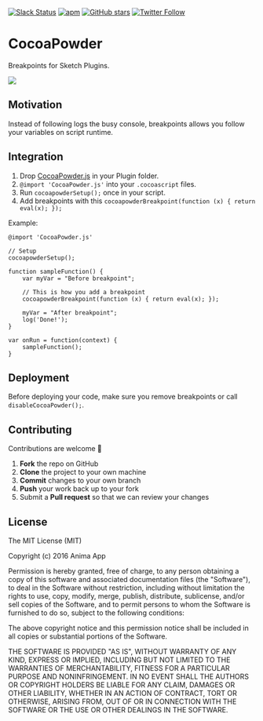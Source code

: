 [![Slack Status](http://slack.animaapp.com/badge.svg)](http://slack.animaapp.com)
[![apm](https://img.shields.io/apm/l/vim-mode.svg?maxAge=2592000)]()
[![GitHub stars](https://img.shields.io/github/stars/animaapp/cocoapowder.svg?style=social&label=Star&maxAge=2592000)]()
[![Twitter Follow](https://img.shields.io/twitter/follow/animaapp.svg?style=social&label=Follow&maxAge=2592000)]()

# CocoaPowder
Breakpoints for Sketch Plugins.

<kbd>![](http://animaapp.s3.amazonaws.com/github/PluginDebugger/PluginDebugger.gif)</kbd>

## Motivation

Instead of following logs the busy console, breakpoints allows you follow your variables on script runtime.

## Integration

1. Drop [CocoaPowder.js](https://raw.githubusercontent.com/AnimaApp/CocoaPowder/master/CocoaPowder.js) in your Plugin folder.
2. ```@import 'CocoaPowder.js'``` into your `.cocoascript` files.
3. Run ```cocoapowderSetup();``` once in your script.
4. Add breakpoints with this ```cocoapowderBreakpoint(function (x) { return eval(x); });```

Example:  
```
@import 'CocoaPowder.js'

// Setup
cocoapowderSetup();

function sampleFunction() {
    var myVar = "Before breakpoint";

    // This is how you add a breakpoint
    cocoapowderBreakpoint(function (x) { return eval(x); });

    myVar = "After breakpoint";
    log('Done!');
}

var onRun = function(context) {
    sampleFunction();
}
```

## Deployment
Before deploying your code, make sure you remove breakpoints or call ```disableCocoaPowder();```.

## Contributing

Contributions are welcome 🎉

 1. **Fork** the repo on GitHub
 2. **Clone** the project to your own machine
 3. **Commit** changes to your own branch
 4. **Push** your work back up to your fork
 5. Submit a **Pull request** so that we can review your changes

## License

The MIT License (MIT)

Copyright (c) 2016 Anima App

Permission is hereby granted, free of charge, to any person obtaining a copy
of this software and associated documentation files (the "Software"), to deal
in the Software without restriction, including without limitation the rights
to use, copy, modify, merge, publish, distribute, sublicense, and/or sell
copies of the Software, and to permit persons to whom the Software is
furnished to do so, subject to the following conditions:

The above copyright notice and this permission notice shall be included in
all copies or substantial portions of the Software.

THE SOFTWARE IS PROVIDED "AS IS", WITHOUT WARRANTY OF ANY KIND, EXPRESS OR
IMPLIED, INCLUDING BUT NOT LIMITED TO THE WARRANTIES OF MERCHANTABILITY,
FITNESS FOR A PARTICULAR PURPOSE AND NONINFRINGEMENT.  IN NO EVENT SHALL THE
AUTHORS OR COPYRIGHT HOLDERS BE LIABLE FOR ANY CLAIM, DAMAGES OR OTHER
LIABILITY, WHETHER IN AN ACTION OF CONTRACT, TORT OR OTHERWISE, ARISING FROM,
OUT OF OR IN CONNECTION WITH THE SOFTWARE OR THE USE OR OTHER DEALINGS IN
THE SOFTWARE.
